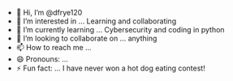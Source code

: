 - 👋 Hi, I’m @dfrye120
- 👀 I’m interested in ... Learning and collaborating
- 🌱 I’m currently learning ... Cybersecurity and coding in python
- 💞️ I’m looking to collaborate on ... anything
- 📫 How to reach me ...
- 😄 Pronouns: ...
- ⚡ Fun fact: ... I have never won a hot dog eating contest!

<!---
dfrye120/dfrye120 is a ✨ special ✨ repository because its `README.md` (this file) appears on your GitHub profile.
You can click the Preview link to take a look at your changes.
--->
